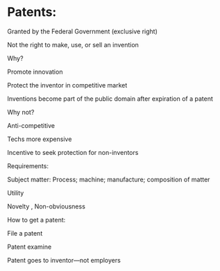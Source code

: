 # Patents:

Granted by the Federal Government (exclusive right)

Not the right to make, use, or sell an invention

<t2> Why? </t2>

Promote innovation

Protect the inventor in competitive market

Inventions become part of the public domain after expiration of a patent

<t2> Why not? </t2>

Anti-competitive

Techs more expensive

Incentive to seek protection for non-inventors

<t2> Requirements: </t2>

Subject matter: Process; machine; manufacture; composition of matter

Utility

Novelty , Non-obviousness

<t2> How to get a patent: </t2>

File a patent

Patent examine

Patent goes to inventor—not employers
